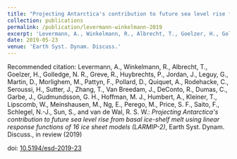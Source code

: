 ```yaml
---
title: "Projecting Antarctica's contribution to future sea level rise from basal ice-shelf melt using linear response functions of 16 ice sheet models (LARMIP-2)"
collection: publications
permalink: /publication/levermann-winkelmann-2019
excerpt: 'Levermann, A., Winkelmann, R., Albrecht, T., Goelzer, H., Golledge, N. R., Greve, R., Huybrechts, P., Jordan, J., Leguy, G., Martin, D., Morlighem, M., Pattyn, F., Pollard, D., Quiquet, A., Rodehacke, C., Seroussi, H., Sutter, J., Zhang, T., Van Breedam, J., DeConto, R., Dumas, C., <b>Garbe, J.</b>, Gudmundsson, G. H., Hoffman, M. J., Humbert, A., Kleiner, T., Lipscomb, W., Meinshausen, M., Ng, E., Perego, M., Price, S. F., Saito, F., Schlegel, N.-J., Sun, S., and van de Wal, R. S. W.: <i>Projecting Antarctica's contribution to future sea level rise from basal ice-shelf melt using linear response functions of 16 ice sheet models (LARMIP-2)</i>, Earth Syst. Dynam. Discuss., in review (2019)'
date: 2019-05-23
venue: 'Earth Syst. Dynam. Discuss.'
---
```


Recommended citation: Levermann, A., Winkelmann, R., Albrecht, T., Goelzer, H., Golledge, N. R., Greve, R., Huybrechts, P., Jordan, J., Leguy, G., Martin, D., Morlighem, M., Pattyn, F., Pollard, D., Quiquet, A., Rodehacke, C., Seroussi, H., Sutter, J., Zhang, T., Van Breedam, J., DeConto, R., Dumas, C., Garbe, J., Gudmundsson, G. H., Hoffman, M. J., Humbert, A., Kleiner, T., Lipscomb, W., Meinshausen, M., Ng, E., Perego, M., Price, S. F., Saito, F., Schlegel, N.-J., Sun, S., and van de Wal, R. S. W.: <i>Projecting Antarctica's contribution to future sea level rise from basal ice-shelf melt using linear response functions of 16 ice sheet models (LARMIP-2)</i>, Earth Syst. Dynam. Discuss., in review (2019)

doi: [10.5194/esd-2019-23](https://doi.org/10.5194/esd-2019-23 "https://doi.org/10.5194/esd-2019-23")

<!-- ## Abstract
The sea level contribution of the Antarctic ice sheet constitutes a large uncertainty in future sea level projections. Here we apply a linear response theory approach to 16 state-of-the-art ice sheet models to estimate the Antarctic ice sheet contribution from basal ice shelf melting within the 21st century. The purpose of this computation is to estimate the uncertainty that arises from large uncertainty in the external forcing that future warming may exert onto the ice sheet. While ice shelf melting is considered to be a major if not the largest perturbation of the ice sheet's flow into the ocean, the approach is neglecting a number of processes such as surface mass balance related contributions and mechanisms. In assuming linear response theory, we are able to capture complex temporal responses of the ice sheets, but we neglect any dampening or self-amplifying processes. This is particularly relevant in situations where an instability is dominating the ice loss. Results obtained here are thus relevant in particular wherever the ice loss is dominated by the forcing as opposed to an internal instability, for example in strong warming scenarios. In order to allow for comparison the methodology was chosen to be exactly the same as in an earlier study (Levermann et al., 2014), but with 16 instead of 5 ice sheet models. We include uncertainty in the atmospheric warming response to carbon emissions (full range of CMIP-5 climate model sensitivities), uncertainty in the oceanic transport to the Southern Ocean (obtained from the time-delayed and scaled oceanic subsurface warming in CMIP-5 models in relation to the global mean surface warming) and the observed range of responses of basal ice shelf melting to oceanic warming outside the ice shelf cavity. This uncertainty in basal ice shelf melting is then convoluted with the linear response functions of each of the 16 ice sheet models to obtain the ice flow response to the individual global warming path. The model median for the observational period from 1992 to 2017 is 9.6 mm with a likely range between 5.2 mm and 20.3 mm compared to the observed sea-level contribution from Antarctica of 7.4 mm with a standard deviation of 3.7 mm (Shepherd et al., 2018). For the so-called business-as-usual warming path, RCP-8.5, we obtain a median contribution of the Antarctic ice sheet to global mean sea-level rise within the 21st century of 17 cm with a likely range (66-percentile around the mean) between 9 cm and 36 cm and a very likely range (90-percentile around the mean) between 6 cm and 59 cm. For the RCP-2.6 warming path which will keep the global mean temperature below two degrees of global warming and is thus consistent with the Paris Climate Agreement yields a median of 13 cm of global mean sea-level contribution. The likely range for the RCP-2.6 scenario is between 7 cm and 25 cm and the very likely range is between 5 cm and 39 cm. The structural uncertainties in the method do not allow an interpretation of any higher uncertainty percentiles. We provide projections for the five Antarctic regions and for each model and each scenario, separately. The rate of sea level contribution is highest under the RCP-8.5 scenario. The maximum within the 21st century of the median value is 4 cm per decade with a likely range between 2 cm/dec and 8 cm/dec and a very likely range between 1 cm/dec and 13 cm/dec. -->